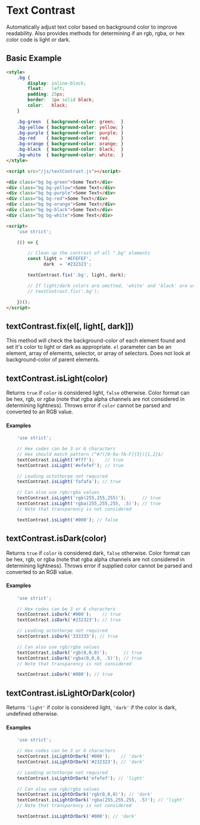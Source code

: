 # Text Contrast

Automatically adjust text color based on background color to improve readability. Also provides methods for determining if an rgb, rgba, or hex color code is light or dark.

## Basic Example

```html
<style>
    .bg {
        display: inline-block;
        float:   left;
        padding: 25px;
        border:  1px solid black;
        color:   black;
    }

    .bg-green  { background-color: green;  }
    .bg-yellow { background-color: yellow; }
    .bg-purple { background-color: purple; }
    .bg-red    { background-color: red;    }
    .bg-orange { background-color: orange; }
    .bg-black  { background-color: black;  }
    .bg-white  { background-color: white;  }
</style>

<script src="/js/textContrast.js"></script>

<div class="bg bg-green">Some Text</div>
<div class="bg bg-yellow">Some Text</div>
<div class="bg bg-purple">Some Text</div>
<div class="bg bg-red">Some Text</div>
<div class="bg bg-orange">Some Text</div>
<div class="bg bg-black">Some Text</div>
<div class="bg bg-white">Some Text</div>

<script>
    'use strict';

    (() => {

        // Clean up the contrast of all ".bg" elements
        const light = '#EFEFEF',
              dark  = '#232323';

        textContrast.fix('.bg', light, dark);

        // If light/dark colors are omitted, 'white' and 'black' are used
        // textContrast.fix('.bg');

    })();
</script>

```

## textContrast.fix(el[, light[, dark]])

This method will check the background-color of each element found and set it's color to light or dark as appropriate. `el` parameter can be an element, array of elements, selector, or array of selectors. Does not look at background-color of parent elements.

## textContrast.isLight(color)

Returns `true` if `color` is considered light, `false` otherwise. Color format can be hex, rgb, or rgba (note that rgba alpha channels are not considered in determining lightness). Throws error if `color` cannot be parsed and converted to an RGB value.

#### Examples

```js
    'use strict';

    // Hex codes can be 3 or 6 characters
    // Hex should match pattern /^#?([0-9a-fA-F]{3}){1,2}$/
    textContrast.isLight('#fff');    // true
    textContrast.isLight('#efefef'); // true

    // Leading octothorpe not required
    textContrast.isLight('fafafa'); // true

    // Can also use rgb/rgba values
    textContrast.isLight('rgb(255,255,255)');      // true
    textContrast.isLight('rgba(255,255,255, .5)'); // true
    // Note that transparency is not considered

    textContrast.isLight('#000'); // false
```

## textContrast.isDark(color)

Returns `true` if `color` is considered dark, `false` otherwise. Color format can be hex, rgb, or rgba (note that rgba alpha channels are not considered in determining lightness). Throws error if supplied color cannot be parsed and converted to an RGB value.

#### Examples

```js
    'use strict';

    // Hex codes can be 3 or 6 characters
    textContrast.isDark('#000');    // true
    textContrast.isDark('#232323'); // true

    // Leading octothorpe not required
    textContrast.isDark('333333'); // true

    // Can also use rgb/rgba values
    textContrast.isDark('rgb(0,0,0)');      // true
    textContrast.isDark('rgba(0,0,0, .5)'); // true
    // Note that transparency is not considered

    textContrast.isDark('#000'); // true

```

## textContrast.isLightOrDark(color)

Returns `'light'` if color is considered light, `'dark'` if the color is dark, undefined otherwise.

#### Examples

```js
    'use strict';

    // Hex codes can be 3 or 6 characters
    textContrast.isLightOrDark('#000');    // 'dark'
    textContrast.isLightOrDark('#232323'); // 'dark'

    // Leading octothorpe not required
    textContrast.isLightOrDark('efefef'); // 'light'

    // Can also use rgb/rgba values
    textContrast.isLightOrDark('rgb(0,0,0)'); // 'dark'
    textContrast.isLightOrDark('rgba(255,255,255, .5)'); // 'light'
    // Note that transparency is not considered

    textContrast.isLightOrDark('#000'); // 'dark'
```
